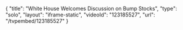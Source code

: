 {
    "title": "White House Welcomes Discussion on Bump Stocks",
    "type": "solo",
    "layout": "iframe-static",
    "videoId": "123185527",
    "url": "\/tvpembed\/123185527"
}
